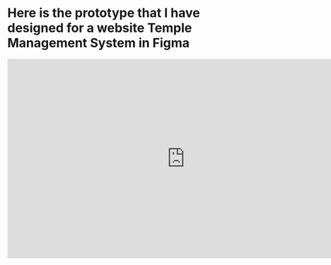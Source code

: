 # Here is the prototype that I have designed for a website Temple Management System in Figma
<iframe style="border: 1px solid rgba(0, 0, 0, 0.1);" width="800" height="450" src="https://www.figma.com/embed?embed_host=share&url=https%3A%2F%2Fwww.figma.com%2Ffile%2FQ5p6CZtB7iIe7d0LoaGrgY%2FTemple-Management-System%3Fnode-id%3D0%253A1%26t%3Do72TUvpaYJ32FaLS-1" allowfullscreen></iframe>
